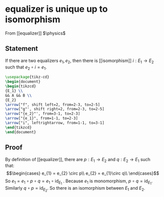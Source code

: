 # equalizer is unique up to isomorphism
From [[equalizer]]
$\physics$
## Statement
If there are two equalizers $e_{1}, e_{2}$, then there is [[isomorphism]] $i: E_{1} \to E_{2}$ such that $e_{2} \circ i = e_{1}$.
```tikz
\usepackage{tikz-cd}
\begin{document}
\begin{tikzcd}
{E_1} \\
&& A && B \\
{E_2}
\arrow["f", shift left=2, from=2-3, to=2-5]
\arrow["g"', shift right=2, from=2-3, to=2-5]
\arrow["{e_2}"', from=3-1, to=2-3]
\arrow["{e_1}", from=1-1, to=2-3]
\arrow["i", leftrightarrow, from=1-1, to=3-1]
\end{tikzcd}
\end{document}
```

## Proof
By definition of [[equalizer]], there are $p: E_{1} \to E_{2}$ and $q: E_{2} \to E_{1}$ such that:
$$\begin{cases}
e_{1} = e_{2} \circ p\\
e_{2} = e_{1}\circ q\\
\end{cases}$$
So $e_{1} = e_{1} \circ p \circ q = e_{1} \circ \mathrm{id}_{E_1}$ . Because $e_{1}$ is monomorphism, $p \circ q = \mathrm{id}_{E_1}$. Similarly $q \circ p = \mathrm{id}_{E_2}$. So there is an isomorphism between $E_{1}$ and $E_{2}$.